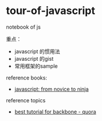 # tour-of-javascript
notebook of js

重点：
- javascript 的惯用法
- javascript 的gist
- 常用框架的sample


reference books:

- [javascript: from novice to ninja](https://www.safaribooksonline.com/library/view/javascript-novice-to/9781457192661/ch06.html)


reference topics

- [best tutorial for backbone - quora](http://www.quora.com/What-is-the-best-tutorial-or-book-for-Backbone-js)
